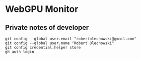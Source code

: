 # WebGPU Monitor

## Private notes of developer
```
git config --global user.email "robertolechowski@gmail.com"
git config --global user.name "Robert Olechowski"
git config credential.helper store
gh auth login

```
